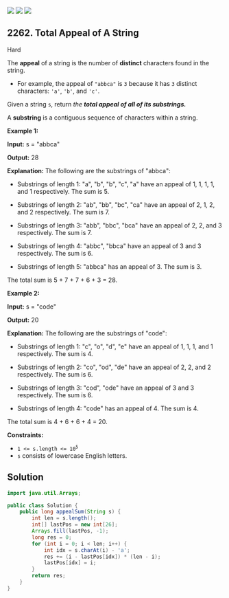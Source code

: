 [![](https://img.shields.io/github/stars/javadev/LeetCode-in-Java?label=Stars&style=flat-square)](https://github.com/javadev/LeetCode-in-Java)
[![](https://img.shields.io/github/forks/javadev/LeetCode-in-Java?label=Fork%20me%20on%20GitHub%20&style=flat-square)](https://github.com/javadev/LeetCode-in-Java/fork)
[![](https://img.shields.io/badge/-LeetCode%20in%20Kotlin-blue?style=flat-square)](https://github.com/javadev/LeetCode-in-Kotlin)

## 2262\. Total Appeal of A String

Hard

The **appeal** of a string is the number of **distinct** characters found in the string.

*   For example, the appeal of `"abbca"` is `3` because it has `3` distinct characters: `'a'`, `'b'`, and `'c'`.

Given a string `s`, return _the **total appeal of all of its **substrings**.**_

A **substring** is a contiguous sequence of characters within a string.

**Example 1:**

**Input:** s = "abbca"

**Output:** 28

**Explanation:** The following are the substrings of "abbca":

- Substrings of length 1: "a", "b", "b", "c", "a" have an appeal of 1, 1, 1, 1, and 1 respectively. The sum is 5.

- Substrings of length 2: "ab", "bb", "bc", "ca" have an appeal of 2, 1, 2, and 2 respectively. The sum is 7.

- Substrings of length 3: "abb", "bbc", "bca" have an appeal of 2, 2, and 3 respectively. The sum is 7.

- Substrings of length 4: "abbc", "bbca" have an appeal of 3 and 3 respectively. The sum is 6.

- Substrings of length 5: "abbca" has an appeal of 3. The sum is 3.

The total sum is 5 + 7 + 7 + 6 + 3 = 28. 

**Example 2:**

**Input:** s = "code"

**Output:** 20

**Explanation:** The following are the substrings of "code":

- Substrings of length 1: "c", "o", "d", "e" have an appeal of 1, 1, 1, and 1 respectively. The sum is 4.

- Substrings of length 2: "co", "od", "de" have an appeal of 2, 2, and 2 respectively. The sum is 6.

- Substrings of length 3: "cod", "ode" have an appeal of 3 and 3 respectively. The sum is 6.

- Substrings of length 4: "code" has an appeal of 4. The sum is 4.

The total sum is 4 + 6 + 6 + 4 = 20. 

**Constraints:**

*   <code>1 <= s.length <= 10<sup>5</sup></code>
*   `s` consists of lowercase English letters.

## Solution

```java
import java.util.Arrays;

public class Solution {
    public long appealSum(String s) {
        int len = s.length();
        int[] lastPos = new int[26];
        Arrays.fill(lastPos, -1);
        long res = 0;
        for (int i = 0; i < len; i++) {
            int idx = s.charAt(i) - 'a';
            res += (i - lastPos[idx]) * (len - i);
            lastPos[idx] = i;
        }
        return res;
    }
}
```